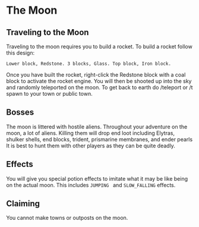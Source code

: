 # The Moon

## Traveling to the Moon
Traveling to the moon requires you to build a rocket. To build a rocket follow this design:

`Lower block, Redstone. 3 blocks, Glass. Top block, Iron block. `

Once you have built the rocket, right-click the Redstone block with a coal block to activate the rocket engine. You will then be shooted up into the sky and randomly teleported on the moon. To get back to earth do /teleport or /t spawn to your town or public town. 


## Bosses
The moon is littered with hostile aliens. Throughout your adventure on the moon, a lot of aliens. Killing them will drop end loot including Elytras, shulker shells, end blocks, trident, prismarine membranes, and ender pearls It is best to hunt them with other players as they can be quite deadly. 

## Effects
You will give you special potion effects to imitate what it may be like being on the actual moon. This includes `JUMPING ` and `SLOW_FALLING` effects.

## Claiming
You cannot make towns or outposts on the moon. 